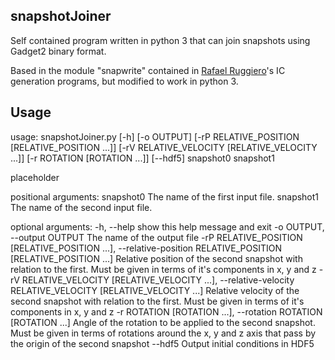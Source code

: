 ## snapshotJoiner
Self contained program written in python 3 that can join snapshots using Gadget2 binary format.

Based in the module "snapwrite" contained in [Rafael Ruggiero](https://github.com/ruggiero)'s IC generation programs, but modified to work in python 3.


## Usage

usage: snapshotJoiner.py [-h] [-o OUTPUT] [-rP RELATIVE_POSITION [RELATIVE_POSITION ...]]
                         [-rV RELATIVE_VELOCITY [RELATIVE_VELOCITY ...]] [-r ROTATION [ROTATION ...]] [--hdf5]
                         snapshot0 snapshot1

placeholder

positional arguments:
  snapshot0             The name of the first input file.
  snapshot1             The name of the second input file.

optional arguments:
  -h, --help            show this help message and exit
  -o OUTPUT, --output OUTPUT
                        The name of the output file
  -rP RELATIVE_POSITION [RELATIVE_POSITION ...], --relative-position RELATIVE_POSITION [RELATIVE_POSITION ...]
                        Relative position of the second snapshot with relation to the first. Must be given in terms
                        of it's components in x, y and z
  -rV RELATIVE_VELOCITY [RELATIVE_VELOCITY ...], --relative-velocity RELATIVE_VELOCITY [RELATIVE_VELOCITY ...]
                        Relative velocity of the second snapshot with relation to the first. Must be given in terms
                        of it's components in x, y and z
  -r ROTATION [ROTATION ...], --rotation ROTATION [ROTATION ...]
                        Angle of the rotation to be applied to the second snapshot. Must be given in terms of
                        rotations around the x, y and z axis that pass by the origin of the second snapshot
  --hdf5                Output initial conditions in HDF5

